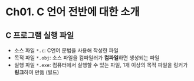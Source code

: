 # Ch01. C 언어 전반에 대한 소개

## C 프로그램 실행 파일

- 소스 파일 `*.c`: C언어 문법을 사용해 작성한 파일
- 목적 파일 `*.obj`: 소스 파일을 컴파일러가 **컴파일**하면 생성되는 파일
- 실행 파일 `*.exe`: 컴퓨터에서 실행할 수 있는 파일, 1개 이상의 목적 파일을 링커가 **링크**하여 만듦 (빌드)